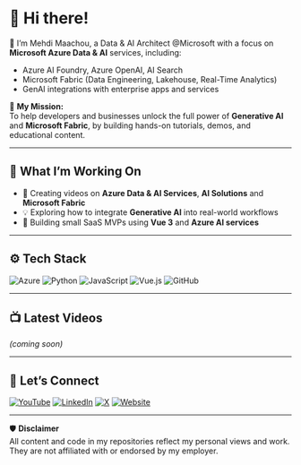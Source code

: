 # 👋 Hi there!

🚀 I’m Mehdi Maachou, a Data & AI Architect @Microsoft with a focus on **Microsoft Azure Data & AI** services, including:
- Azure AI Foundry, Azure OpenAI, AI Search
- Microsoft Fabric (Data Engineering, Lakehouse, Real-Time Analytics)
- GenAI integrations with enterprise apps and services

🎯 **My Mission:**  
To help developers and businesses unlock the full power of **Generative AI** and **Microsoft Fabric**, by building hands-on tutorials, demos, and educational content.

---

## 🧠 What I’m Working On
- 🎥 Creating videos on **Azure Data & AI Services**, **AI Solutions** and **Microsoft Fabric** 
- 💡 Exploring how to integrate **Generative AI** into real-world workflows
- 🧪 Building small SaaS MVPs using **Vue 3** and **Azure AI services**

---

## ⚙️ Tech Stack
![Azure](https://img.shields.io/badge/Azure-0078D4?logo=azure&logoColor=white)
![Python](https://img.shields.io/badge/Python-3776AB?logo=python&logoColor=white)
![JavaScript](https://img.shields.io/badge/JavaScript-F7DF1E?logo=javascript&logoColor=black)
![Vue.js](https://img.shields.io/badge/Vue.js-35495E?logo=vue.js&logoColor=4FC08D)
![GitHub](https://img.shields.io/badge/GitHub-181717?logo=github&logoColor=white)

---

## 📺 Latest Videos
*(coming soon)*

---

## 🔗 Let’s Connect
[![YouTube](https://img.shields.io/badge/YouTube-%23FF0000.svg?&style=for-the-badge&logo=youtube&logoColor=white)](https://youtube.com/@MehdiMaachou)
[![LinkedIn](https://img.shields.io/badge/LinkedIn-%230077B5.svg?&style=for-the-badge&logo=linkedin&logoColor=white)](https://linkedin.com/in/mehdimaachou)
[![X](https://img.shields.io/badge/X-%23000000.svg?&style=for-the-badge&logo=x&logoColor=white)](https://x.com/mehdimaachou12)
[![Website](https://img.shields.io/badge/Website-000000?style=for-the-badge&logo=About.me&logoColor=white)](https://mehdimaachou.com/)

---

🛡️ **Disclaimer**  
All content and code in my repositories reflect my personal views and work. They are not affiliated with or endorsed by my employer.
